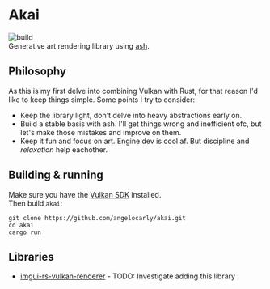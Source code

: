 # Akai
![build](https://github.com/angelocarly/lov/actions/workflows/rust.yml/badge.svg)  
Generative art rendering library using [ash](https://github.com/ash-rs/ash).

## Philosophy
As this is my first delve into combining Vulkan with Rust, for that reason I'd like to keep things simple. Some points I try to consider:
- Keep the library light, don't delve into heavy abstractions early on.
- Build a stable basis with ash. I'll get things wrong and inefficient ofc, but let's make those mistakes and improve on them.
- Keep it fun and focus on art. Engine dev is cool af. But discipline and *relaxation* help eachother.

## Building & running

Make sure you have the [Vulkan SDK](https://vulkan.lunarg.com) installed.  
Then build `akai`:
```
git clone https://github.com/angelocarly/akai.git
cd akai
cargo run
```

## Libraries
- [imgui-rs-vulkan-renderer](https://github.com/adrien-ben/imgui-rs-vulkan-renderer) - TODO: Investigate adding this library
